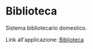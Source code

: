 # Biblioteca
Sistema bibliotecario domestico.

Link all'applicazione: [Biblioteca](https://biblio.tomellericcardo.it)
